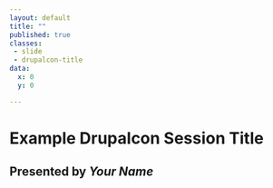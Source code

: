 ```yaml
---
layout: default
title: ""
published: true
classes:
 - slide
 - drupalcon-title
data:
  x: 0
  y: 0

---
```


# Example Drupalcon Session Title #

## Presented by _Your Name_ ##